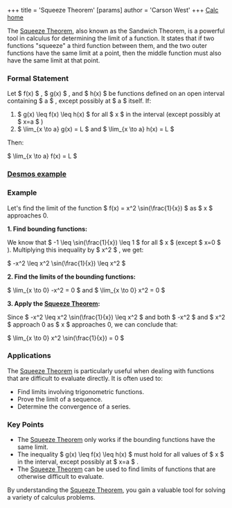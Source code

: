 +++
 title = 'Squeeze Theorem'
[params]
	author = 'Carson West'
+++
[Calc home](./../calc-home/)

The [Squeeze Theorem](./../squeeze-theorem/), also known as the Sandwich Theorem, is a powerful tool in calculus for determining the limit of a function. It states that if two functions "squeeze" a third function between them, and the two outer functions have the same limit at a point, then the middle function must also have the same limit at that point.

### Formal Statement

Let  $ f(x) $ ,  $ g(x) $ , and  $ h(x) $  be functions defined on an open interval containing  $ a $ , except possibly at  $ a $  itself. If:

1.   $ g(x) \leq f(x) \leq h(x) $  for all  $ x $  in the interval (except possibly at  $ x=a $ )
2.   $ \lim_{x \to a} g(x) = L $  and  $ \lim_{x \to a} h(x) = L $ 

Then:

 $ \lim_{x \to a} f(x) = L $ 

### [Desmos example](https://www.desmos.com/calculator/s7ztp99uvn)


### Example

Let's find the limit of the function  $ f(x) = x^2 \sin(\frac{1}{x}) $  as  $ x $  approaches 0.

**1. Find bounding functions:**

We know that  $ -1 \leq \sin(\frac{1}{x}) \leq 1 $  for all  $ x $  (except  $ x=0 $ ).  Multiplying this inequality by  $ x^2 $ , we get:

 $ -x^2 \leq x^2 \sin(\frac{1}{x}) \leq x^2 $ 

**2. Find the limits of the bounding functions:**

 $ \lim_{x \to 0} -x^2 = 0 $  and  $ \lim_{x \to 0} x^2 = 0 $ 

**3. Apply the [Squeeze Theorem](./../squeeze-theorem/):**

Since  $ -x^2 \leq x^2 \sin(\frac{1}{x}) \leq x^2 $  and both  $ -x^2 $  and  $ x^2 $  approach 0 as  $ x $  approaches 0, we can conclude that:

 $ \lim_{x \to 0} x^2 \sin(\frac{1}{x}) = 0 $ 

### Applications

The [Squeeze Theorem](./../squeeze-theorem/) is particularly useful when dealing with functions that are difficult to evaluate directly. It is often used to:

*  Find limits involving trigonometric functions.
*  Prove the limit of a sequence.
*  Determine the convergence of a series.

### Key Points

*  The [Squeeze Theorem](./../squeeze-theorem/) only works if the bounding functions have the same limit.
*  The inequality  $ g(x) \leq f(x) \leq h(x) $  must hold for all values of  $ x $  in the interval, except possibly at  $ x=a $ .
*  The [Squeeze Theorem](./../squeeze-theorem/) can be used to find limits of functions that are otherwise difficult to evaluate.

By understanding the [Squeeze Theorem](./../squeeze-theorem/), you gain a valuable tool for solving a variety of calculus problems.
